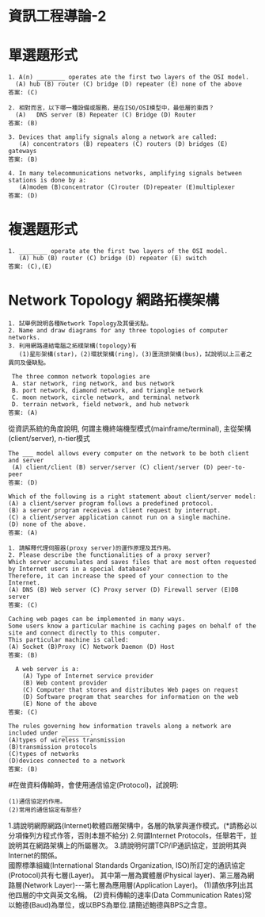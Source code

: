 # 資訊工程導論-2

# 單選題形式
```
1. A(n) ________ operates ate the first two layers of the OSI model. 
  (A) hub (B) router (C) bridge (D) repeater (E) none of the above
答案: (C)
```
```
2. 相對而言，以下哪一種設備或服務，是在ISO/OSI模型中，最低層的東西？
  (A)	DNS server (B) Repeater (C) Bridge (D) Router 
答案: (B)
```
```
3. Devices that amplify signals along a network are called:
   (A) concentrators (B) repeaters (C) routers (D) bridges (E) gateways
答案: (B)
```
```
4. In many telecommunications networks, amplifying signals between stations is done by a: 
   (A)modem (B)concentrator (C)router (D)repeater (E)multiplexer  
答案: (D)
```
# 複選題形式
```
1. ________ operate ate the first two layers of the OSI model. 
   (A) hub (B) router (C) bridge (D) repeater (E) switch
答案: (C),(E)
```

# Network Topology 網路拓樸架構

```
1. 試舉例說明各種Network Topology及其優劣點。
2. Name and draw diagrams for any three topologies of computer networks.
3. 利用網路連結電腦之拓樸架構(topology)有
   (1)星形架構(star)，(2)環狀架構(ring)，(3)匯流排架構(bus)，試說明以上三者之異同及優缺點。
```
```
 The three common network topologies are     
 A. star network, ring network, and bus network  
 B. port network, diamond network, and triangle network
 C. moon network, circle network, and terminal network 
 D. terrain network, field network, and hub network  
答案: (A)
```
從資訊系統的角度說明, 
何謂主機終端機型模式(mainframe/terminal), 主從架構(client/server), n-tier模式
```
The ___ model allows every computer on the network to be both client and server
 (A) client/client (B) server/server (C) client/server (D) peer-to-peer  
答案: (D)
```
```
Which of the following is a right statement about client/server model:
(A) a client/server program follows a predefined protocol.
(B) a server program receives a client request by interrupt.
(C) a client/server application cannot run on a single machine.
(D) none of the above. 
答案: (A)
```
```
1. 請解釋代理伺服器(proxy server)的運作原理及其作用。 
2. Please describe the functionalities of a proxy server?  
Which server accumulates and saves files that are most often requested by Internet users in a special database? 
Therefore, it can increase the speed of your connection to the Internet.
(A) DNS (B) Web server (C) Proxy server (D) Firewall server (E)DB server   
答案: (C)
```
```
Caching web pages can be implemented in many ways. 
Some users know a particular machine is caching pages on behalf of the site and connect directly to this computer. 
This particular machine is called:
(A) Socket (B)Proxy (C) Network Daemon (D) Host
答案: (B)
```
```
  A web server is a:
    (A) Type of Internet service provider
    (B) Web content provider
    (C) Computer that stores and distributes Web pages on request
    (D) Software program that searches for information on the web
    (E) None of the above     
答案: (C)
```
```
The rules governing how information travels along a network are included under ________.
(A)types of wireless transmission
(B)transmission protocols
(C)types of networks
(D)devices connected to a network    
答案: (B)
```
#在做資料傳輸時，會使用通信協定(Protocol)，試說明:
```
(1)通信協定的作用。 
(2)常用的通信協定有那些?    
```
1.請說明網際網路(Internet)軟體四層架構中，各層的執掌與運作模式。(*請務必以分項條列方程式作答，否則本題不給分) 
2.何謂Internet Protocols，任舉若干，並說明其在網路架構上的所屬層次。 
3.請說明何謂TCP/IP通訊協定，並說明其與Internet的關係。   
國際標準組織(International Standards Organization, ISO)所訂定的通訊協定(Protocol)共有七層(Layer)。
其中第一層為實體層(Physical layer)、第三層為網路層(Network Layer)---第七層為應用層(Application Layer)。
(1)請依序列出其他四層的中文與英文名稱。
(2)資料傳輸的速率(Data Communication Rates)常以鮑德(Baud)為單位，或以BPS為單位.請簡述鮑德與BPS之含意。  
